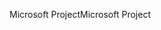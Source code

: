 <span data-ttu-id="d9a0b-101">Microsoft Project</span><span class="sxs-lookup"><span data-stu-id="d9a0b-101">Microsoft Project</span></span>